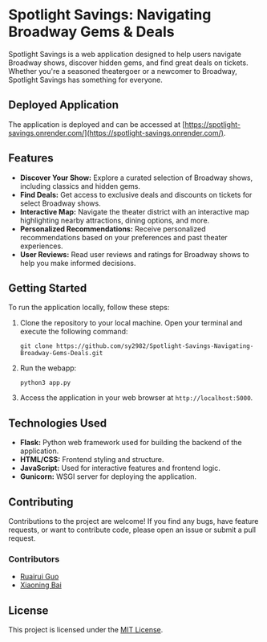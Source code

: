 # Spotlight Savings: Navigating Broadway Gems & Deals

Spotlight Savings is a web application designed to help users navigate Broadway shows, discover hidden gems, and find great deals on tickets. Whether you're a seasoned theatergoer or a newcomer to Broadway, Spotlight Savings has something for everyone.

## Deployed Application

The application is deployed and can be accessed at [https://spotlight-savings.onrender.com/](https://spotlight-savings.onrender.com/).

## Features

- **Discover Your Show:** Explore a curated selection of Broadway shows, including classics and hidden gems.
- **Find Deals:** Get access to exclusive deals and discounts on tickets for select Broadway shows.
- **Interactive Map:** Navigate the theater district with an interactive map highlighting nearby attractions, dining options, and more.
- **Personalized Recommendations:** Receive personalized recommendations based on your preferences and past theater experiences.
- **User Reviews:** Read user reviews and ratings for Broadway shows to help you make informed decisions.

## Getting Started

To run the application locally, follow these steps:

1. Clone the repository to your local machine. Open your terminal and execute the following command:

   ```
   git clone https://github.com/sy2982/Spotlight-Savings-Navigating-Broadway-Gems-Deals.git
   ```

2. Run the webapp:

   ```
   python3 app.py
   ```

3. Access the application in your web browser at `http://localhost:5000`.

## Technologies Used

- **Flask:** Python web framework used for building the backend of the application.
- **HTML/CSS:** Frontend styling and structure.
- **JavaScript:** Used for interactive features and frontend logic.
- **Gunicorn:** WSGI server for deploying the application.

## Contributing

Contributions to the project are welcome! If you find any bugs, have feature requests, or want to contribute code, please open an issue or submit a pull request.

### Contributors

- [Ruairui Guo](https://github.com/ruanqirui)
- [Xiaoning Bai](https://github.com/xiaoningB)

## License

This project is licensed under the [MIT License](LICENSE).

